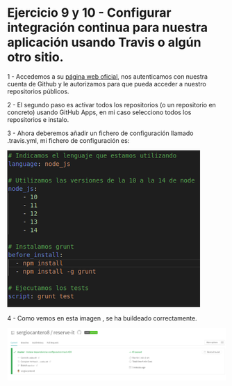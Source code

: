 # Ejercicio 9 y 10 - Configurar integración continua para nuestra aplicación usando Travis o algún otro sitio.

1 - Accedemos a su [página web oficial](https://travis-ci.com/signin), nos autenticamos con nuestra cuenta de Github y le autorizamos para que pueda acceder a nuestro repositorios públicos.

2 - El segundo paso es activar todos los repositorios (o un repositorio en concreto) usando GitHub Apps, en mi caso selecciono todos los repositorios e instalo.

3 - Ahora deberemos añadir un fichero de configuración llamado .travis.yml, mi fichero de configuración es:

![](https://github.com/sergiocantero8/IV-Autoevaluacion/blob/main/img/captura_ej10_tema4.png)

4 - Como vemos en esta imagen , se ha buildeado correctamente.

![](https://github.com/sergiocantero8/IV-Autoevaluacion/blob/main/img/captura_ej10_tema4_2.png)

